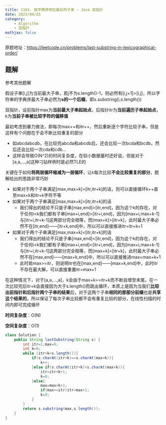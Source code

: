```yaml
---
title: 1163. 按字典序排在最后的子串 - Java 双指针
date: 2023/04/25
category: 
    - Algorithm
    - 双指针
mathjax: false
---
```

原题地址：https://leetcode.cn/problems/last-substring-in-lexicographical-order/

## 题解
参考其他题解

假设子串[i,j]为当前最大子串，若j不为s.length()-1，则必然有[i,j+1]>[i,j]，所以字符串的字典序最大子串必然为**s的一个后缀**，即s.substring(i,s.length())

双指针，设前指针max为**当前最大子串起始点**，后指针itr为**当前遍历子串起始点**，k为**当前子串被比较字符的偏移值**

最初考虑到暴力做法，即每次max++和itr++，然后重新逐个字符比较子串，但是这样有个问题在于会不断比较重复的部分
- 如abcdabcdb，在比较完abcda和abcdb后，还会比较一次bcda和bcdb，然后还会比较一次cda和cdb...
- 这样会导致O(N^2)的时间复杂度，在较小数据量时还好说，但是对于[a,a,...,a]这种刁钻样例时是必然TLE的

关键在于如何**将两层循环缩减为一层循环**，让k每次比较**不会比较重复的部分**，题解给出的思路非常巧妙
- 如果对于两个子串满足[max,max+k]=[itr,itr+k]的话，则可以直接循环k++直至max+k和itr+k字符不等
- 如果对于两个子串满足[max,max+k]>[itr,itr+k]的话
    - 我们得出的结论不只是子串[max,end]>[itr,end]，因为这个k的存在，对于任何i<k我们都有子串[max+i,end]>[itr+i,end]，因为[max+i,max+k-1]与[itr+i,itr+k-1]这两部分完全相等，而[max+k]>[itr+k]，此时最大子串必然不在[itr,end]——[itr+k,end]中，所以可以直接推进itr=itr+k+1
- 如果对于两个子串满足[max,max+k]<[itr,itr+k]的话
    - 我们得出的结论不只是子串[max,end]<[itr,end]，因为这个k的存在，对于任何i<k我们都有子串[max+i,end]<[itr+i,end]，因为[max+i,max+k-1]与[itr+i,itr+k-1]这两部分完全相等，而[max+k]<[itr+k]，此时最大子串必然不在[max,end]——[max+k,end]中，所以可以直接推进max=max+k+1
    - 此时若max>=itr，则说明itr也在[max,end]——[max+k,end]中，此时itr不存在最大解，可以直接重置itr=max+1

在这种情况下，对于[a,a,...,a]，k会由于max+k==itr+k而不断自增至末尾，在一次比较完后itr+k会直接因为大于s.length()而跳出循环，本质上是因为当我们**比较出前指针和后指针两个子串的结果**后，对于这两个子串**相同的那部分前缀**也是**共享这个结果的**，所以保证了每次子串比较都不会有重复比较的部分，在线性扫描的时间内即可完成循环

**时间复杂度**：O(N)

**空间复杂度**：O(1)

```java
class Solution {
    public String lastSubstring(String s) {
        int itr=1,max=0;
        int k=0;
        while (itr+k<s.length()){
            if(s.charAt(itr+k)==s.charAt(max+k)){
                k++;
            }else if(s.charAt(itr+k)<s.charAt(max+k)){
                itr=itr+k+1;
                k=0;
            }else{
                max=max+k+1;
                if(max>=itr)itr=max+1;
                k=0;
            }
        }
        return s.substring(max,s.length());
    }
}
```
